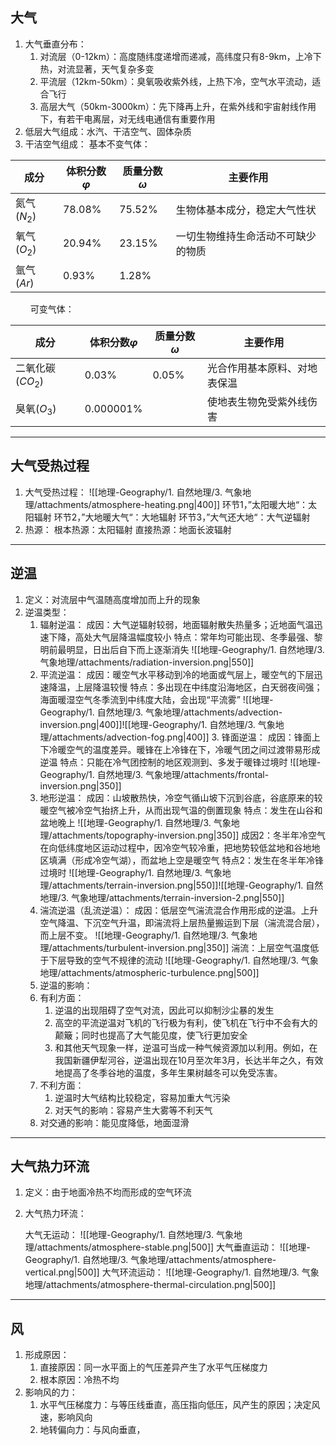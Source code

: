 ## 大气
1. 大气垂直分布：
	1. 对流层（0-12km）：高度随纬度递增而递减，高纬度只有8-9km，上冷下热，对流显著，天气复杂多变
	 2. 平流层（12km-50km）：臭氧吸收紫外线，上热下冷，空气水平流动，适合飞行
	 3. 高层大气（50km-3000km）：先下降再上升，在紫外线和宇宙射线作用下，有若干电离层，对无线电通信有重要作用
2. 低层大气组成：水汽、干洁空气、固体杂质
3. 干洁空气组成：
基本不变气体：

 | 成分        | 体积分数$\varphi$ | 质量分数$\omega$ | 主要作用                           |
 | ----------- | ----------------- | ---------------- | ---------------------------------- |
 | 氮气($N_2$) | 78.08%            | 75.52%           | 生物体基本成分，稳定大气性状       |
 | 氧气($O_2$) | 20.94%            | 23.15%           | 一切生物维持生命活动不可缺少的物质 |
 | 氩气($Ar$)  | 0.93%             | 1.28%            |                                  | 
$\qquad$可变气体：
  
 | 成分             | 体积分数$\varphi$ | 质量分数$\omega$ | 主要作用                     |
 | ---------------- | ----------------- | ---------------- | ---------------------------- |
 | 二氧化碳($CO_2$) | 0.03%             | 0.05%            | 光合作用基本原料、对地表保温 |
 | 臭氧($O_3$)      | 0.000001%         |                  | 使地表生物免受紫外线伤害     | 

---
## 大气受热过程
1. 大气受热过程：
![[地理-Geography/1. 自然地理/3. 气象地理/attachments/atmosphere-heating.png|400]]
	环节1，”太阳暖大地“：太阳辐射
	环节2，”大地暖大气“：大地辐射
	环节3，”大气还大地“：大气逆辐射
2. 热源：
	根本热源：太阳辐射
	 直接热源：地面长波辐射
  ---
## 逆温
1. 定义：对流层中气温随高度增加而上升的现象
2. 逆温类型：
	1. 辐射逆温：
		 成因：大气逆辐射较弱，地面辐射散失热量多；近地面气温迅速下降，高处大气层降温幅度较小
		   特点：常年均可能出现、冬季最强、黎明前最明显，日出后自下而上逐渐消失
	 ![[地理-Geography/1. 自然地理/3. 气象地理/attachments/radiation-inversion.png|550]]
	 2. 平流逆温：
		  成因：暖空气水平移动到冷的地面或气层上，暖空气的下层迅速降温，上层降温较慢
		特点：多出现在中纬度沿海地区，白天弱夜间强；海面暖湿空气冬季流到中纬度大陆，会出现“平流雾”
  ![[地理-Geography/1. 自然地理/3. 气象地理/attachments/advection-inversion.png|400]]![[地理-Geography/1. 自然地理/3. 气象地理/attachments/advection-fog.png|400]]
	   3. 锋面逆温：
		成因：锋面上下冷暖空气的温度差异。暖锋在上冷锋在下，冷暖气团之间过渡带易形成逆温
	  特点：只能在冷气团控制的地区观测到、多发于暖锋过境时
	   ![[地理-Geography/1. 自然地理/3. 气象地理/attachments/frontal-inversion.png|350]]
	4. 地形逆温：
		 成因：山坡散热快，冷空气循山坡下沉到谷底，谷底原来的较暖空气被冷空气抬挤上升，从而出现气温的倒置现象
		   特点：发生在山谷和盆地晚上
	 ![[地理-Geography/1. 自然地理/3. 气象地理/attachments/topography-inversion.png|350]]
		 成因2：冬半年冷空气在向低纬度地区运动过程中，因冷空气较冷重，把地势较低盆地和谷地地区填满（形成冷空气湖），而盆地上空是暖空气
		   特点2：发生在冬半年冷锋过境时
	 ![[地理-Geography/1. 自然地理/3. 气象地理/attachments/terrain-inversion.png|550]]![[地理-Geography/1. 自然地理/3. 气象地理/attachments/terrain-inversion-2.png|550]]
	  5. 湍流逆温（乱流逆温）：
		   成因：低层空气湍流混合作用形成的逆温。上升空气降温、下沉空气升温，即湍流将上层热量搬运到下层（湍流混合层），而上层不变。
		 ![[地理-Geography/1. 自然地理/3. 气象地理/attachments/turbulent-inversion.png|350]]
		 湍流：上层空气温度低于下层导致的空气不规律的流动
			![[地理-Geography/1. 自然地理/3. 气象地理/attachments/atmospheric-turbulence.png|500]]
   3. 逆温的影响：
	1. 有利方面：
		1. 逆温的出现阻碍了空气对流，因此可以抑制沙尘暴的发生
		 2. 高空的平流逆温对飞机的飞行极为有利，使飞机在飞行中不会有大的颠簸；同时也提高了大气能见度，使飞行更加安全
		  3. 和其他天气现象一样，逆温可当成一种气候资源加以利用。例如，在我国新疆伊犁河谷，逆温出现在10月至次年3月，长达半年之久，有效地提高了冬季谷地的温度，多年生果树越冬可以免受冻害。
	2. 不利方面：
		1. 逆温时大气结构比较稳定，容易加重大气污染
		 2. 对天气的影响：容易产生大雾等不利天气
	  3. 对交通的影响：能见度降低，地面湿滑
---
## 大气热力环流
1. 定义：由于地面冷热不均而形成的空气环流
2. 大气热力环流：

	大气无运动：
	 ![[地理-Geography/1. 自然地理/3. 气象地理/attachments/atmosphere-stable.png|500]]
	大气垂直运动：
	 ![[地理-Geography/1. 自然地理/3. 气象地理/attachments/atmosphere-vertical.png|500]]
	大气环流运动：
	 ![[地理-Geography/1. 自然地理/3. 气象地理/attachments/atmosphere-thermal-circulation.png|500]]
---
## 风
1. 形成原因：
	1. 直接原因：同一水平面上的气压差异产生了水平气压梯度力
	 2. 根本原因：冷热不均
2. 影响风的力：
	1. 水平气压梯度力：与等压线垂直，高压指向低压，风产生的原因；决定风速，影响风向
	 2. 地转偏向力：与风向垂直，